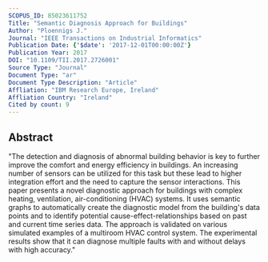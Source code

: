 ```yaml
---
SCOPUS_ID: 85023611752
Title: "Semantic Diagnosis Approach for Buildings"
Author: "Ploennigs J."
Journal: "IEEE Transactions on Industrial Informatics"
Publication Date: {'$date': '2017-12-01T00:00:00Z'}
Publication Year: 2017
DOI: "10.1109/TII.2017.2726001"
Source Type: "Journal"
Document Type: "ar"
Document Type Description: "Article"
Affliation: "IBM Research Europe, Ireland"
Affliation Country: "Ireland"
Cited by count: 9
---
```


## Abstract
"The detection and diagnosis of abnormal building behavior is key to further improve the comfort and energy efficiency in buildings. An increasing number of sensors can be utilized for this task but these lead to higher integration effort and the need to capture the sensor interactions. This paper presents a novel diagnostic approach for buildings with complex heating, ventilation, air-conditioning (HVAC) systems. It uses semantic graphs to automatically create the diagnostic model from the building's data points and to identify potential cause-effect-relationships based on past and current time series data. The approach is validated on various simulated examples of a multiroom HVAC control system. The experimental results show that it can diagnose multiple faults with and without delays with high accuracy."

